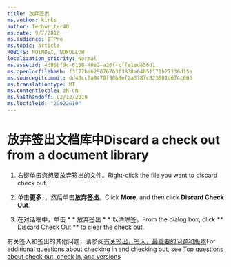 ```yaml
---
title: 放弃签出
ms.author: kirks
author: Techwriter40
ms.date: 9/7/2018
ms.audience: ITPro
ms.topic: article
ROBOTS: NOINDEX, NOFOLLOW
localization_priority: Normal
ms.assetid: 4d86bf9c-8158-40e2-a26f-cffe1ed856d1
ms.openlocfilehash: f3177ba6290767b3f3838a64b51171b27136d15a
ms.sourcegitcommit: dd43cc0a9470f98b8ef2a3787c823801d674c666
ms.translationtype: MT
ms.contentlocale: zh-CN
ms.lasthandoff: 02/12/2019
ms.locfileid: "29922610"
---
```

# <a name="discard-a-check-out-from-a-document-library"></a><span data-ttu-id="aedb6-102">放弃签出文档库中</span><span class="sxs-lookup"><span data-stu-id="aedb6-102">Discard a check out from a document library</span></span>

1. <span data-ttu-id="aedb6-103">右键单击您想要放弃签出的文件。</span><span class="sxs-lookup"><span data-stu-id="aedb6-103">Right-click the file you want to discard check out.</span></span>
    
2. <span data-ttu-id="aedb6-104">单击**更多**，，然后单击**放弃签出**。</span><span class="sxs-lookup"><span data-stu-id="aedb6-104">Click **More**, and then click **Discard Check Out**.</span></span> 
    
3. <span data-ttu-id="aedb6-105">在对话框中，单击 \* \* 放弃签出 \* \* 以清除签。</span><span class="sxs-lookup"><span data-stu-id="aedb6-105">From the dialog box, click \*\* Discard Check Out \*\* to clear the check out.</span></span> 
    
<span data-ttu-id="aedb6-106">有关签入和签出的其他问题，请参阅[有关签出，签入，最重要的问题和版本](https://go.microsoft.com/fwlink/?linkid=2018786)</span><span class="sxs-lookup"><span data-stu-id="aedb6-106">For additional questions about checking in and checking out, see [Top questions about check out, check in, and versions](https://go.microsoft.com/fwlink/?linkid=2018786)</span></span>
  

